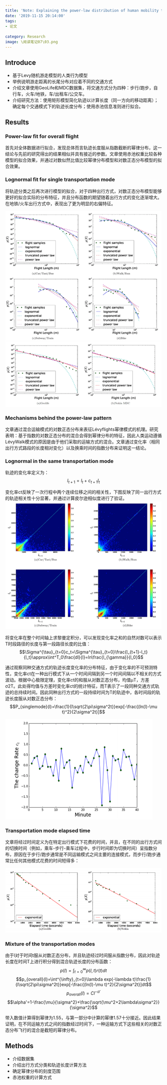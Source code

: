 ```yaml
---
title: 'Note: Explaining the power-law distribution of human mobility through transportation modality decomposition'
date: '2019-11-15 20:14:00'
tags: 
- 论文

category: Research
image: \阅读笔记07\03.png
---
```


## Introduce
- 基于Levy随机游走模型的人类行为模型
- 举例说明游走距离的长尾分布对应着不同的交通方式
- 介绍文章使用GeoLife和MDC数据集，将交通方式分为四种：步行/跑步，自行车，火车/地铁，车/出租车/公交车。
- 介绍研究方法：使用矩形模型简化轨迹以计算长度（同一方向的移动距离）；确定每个交通模式下的轨迹长度分布；使用赤池信息准则进行拟合。
## Results
### Power-law fit for overall flight
首先对全体数据进行拟合，发现总体而言轨迹长度服从指数截断的幂律分布，这一结论与先前的研究得出的结果相似并具有接近的参数。文章使用赤池权重比较各种模型的拟合效果，并通过对数似然比值比较幂律分布模型和对数正态分布模型的拟合效果。
### Lognormal fit for single transportation mode
将轨迹分类之后再次进行模型的拟合，对于四种出行方式，对数正态分布模型能够更好的拟合实际的分布特征，并且分布函数的期望随着出行方式的变化逐渐增大。在地铁/火车出行方式中，表现出了更为明显的右偏特征。

![](../public\阅读笔记07\01.png)
![](../public\阅读笔记07\02.png)

### Mechanisms behind the power-law pattern
文章通过混合运输模式的对数正态分布来表征Lévyflights幂律模式的机理。研究表明：基于指数的对数正态分布的混合会得到幂律分布的特征，因此人类运动遵循LévyWalk模式的原因是由于他们采取的运输方式的混合。文章通过变化率（相同出行方式路段的长度相对变化）以及换乘时间的指数分布来证明这一结论。
### Lognormal in the same transportation mode
轨迹的变化率定义为：
$$l_{t+1}=l_t+c_{t+1}l_t$$

变化率ct反映了一次行程中两个连续位移之间的相关性，下图反映了同一出行方式的轨迹相关性十分显著，并通过计算皮尔逊相似度进行了验证。
![](../public\阅读笔记07\03.png)

将变化率在整个时间轴上求黎曼定积分，可以发现变化率之和的自然对数可以表示T时段路径的长度与第一段路径长度的比值：
$$\Sigma^{\tau}_{t=0}c_t=\Sigma^{\tau}_{t=0}\frac{l_{t+1}-l_t}{l_t}\approx\int^T_0\frac{dl}{l}=ln\frac{l_{\gamma}}{l_0}$$


通过观察同种交通方式的轨迹长度变化率的分布特征，由于变化率的不可预测特性，变化率ct在一种出行模式下从一个时间间隔到另一个时间间隔以不相关的方式波动。根据中心极限定理，变化率ct的和服从对数正态分布，均值μT，方差σ2T。此处得均值与方差时变化率ct的统计特征，而T表示了一段同种交通方式轨迹的总持续时间。因此同种出行方式的一段持续时间为T的轨迹中，各时间段的轨迹长度服从对数正态分布：
$$P_{singlemode}(l)=\frac{1}{l\sqrt{2\pi\sigma^2t}}exp[-\frac{(ln(l)-\mu t)^2}{2\sigma^2t}]$$

![](../public\阅读笔记07\04.png)

### Transportation mode elapsed time
文章将经过时间定义为在特定出行模式下花费的时间，并且，在不同的出行方式间的切换时间（例如，乘车-步行-乘车过程中，步行时间即为切换时间）呈指数分布，原因在于步行/跑步通常是不同运输模式之间主要的连接模式，而步行/跑步通常比任何其他模式花费的时间短得多：

![](../public\阅读笔记07\05.png)

### Mixture of the transportation modes
由于l对于时间t服从对数正态分布，并且轨迹经过时间服从指数分布，因此对轨迹长度在时间T上进行积分得到混合轨迹长度的分布函数：
$$p(l)=\int^{\infty}_{t=0}p(l,t)r(t)dt$$
$$p_{overall}(l)=\int^{\infty}_{t=0}\lambda exp(-\lambda t)\frac{1}{l\sqrt{2\pi\sigma^2t}}exp[-\frac{(ln(l)-\mu t)^2}{2\sigma^2t}]dt$$
$$p_{overall}(l)=Cl^{-\alpha'}$$
$$\alpha'=1-\frac{\mu}{\sigma^2}+\frac{\sqrt{\mu^2+2\lambda\sigma^2}}{\sigma^2}$$

带入数值计算得到幂律为1.55，与第一部分中计算的幂律1.57十分接近。因此结果证明，在不同运输方式之间的指数经过时间下，一种运输方式下这些相关的对数正态分布飞行的混合是截短的幂律分布。
## Methods
- 介绍数据集
- 介绍出行方式分类和轨迹长度计算方法
- 确定幂律分布的刻度范围
- 赤池权重的计算方式